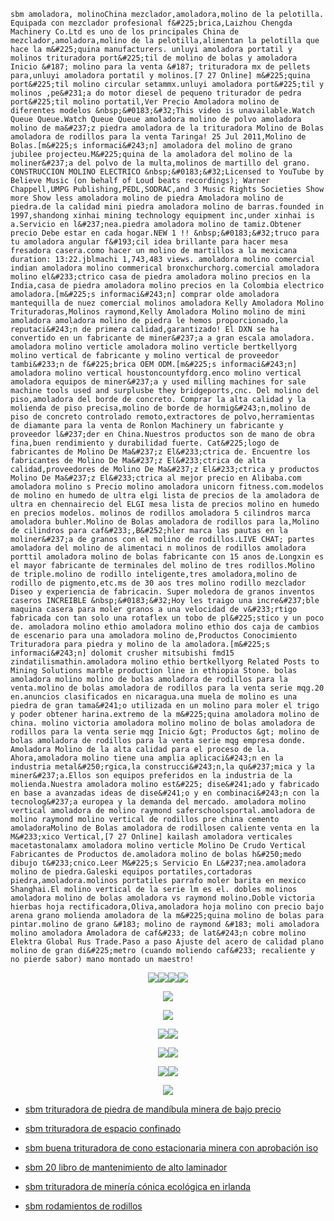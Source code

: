 
```
sbm amoladora, molinoChina mezclador,amoladora,molino de la pelotilla. Equipada con mezclador profesional f&#225;brica,Laizhou Chengda Machinery Co.Ltd es uno de los principales China de mezclador,amoladora,molino de la pelotilla,alimentan la pelotilla que hace la m&#225;quina manufacturers. unluyi amoladora portatil y molinos trituradora port&#225;til de molino de bolas y amoladora Inicio &#187; molino para la venta &#187; trituradora mx de pellets para,unluyi amoladora portatil y molinos.[7 27 Online] m&#225;quina port&#225;til molino circular setammx.unluyi amoladora port&#225;til y molinos ,pe&#231;a do motor diesel de pequeno triturador de pedra port&#225;til molino portatil,Ver Precio Amoladora molino de diferentes modelos &nbsp;&#0183;&#32;This video is unavailable.Watch Queue Queue.Watch Queue Queue amoladora molino de polvo amoladora molino de ma&#237;z piedra amoladora de la trituradora Molino de Bolas amoladora de rodillos para la venta Taringa! 25 Jul 2011,Molino de Bolas.[m&#225;s informaci&#243;n] amoladora del molino de grano jubilee projecteu.M&#225;quina de la amoladora del molino de la moliner&#237;a del polvo de la multa,molinos de martillo del grano. CONSTRUCCION MOLINO ELECTRICO &nbsp;&#0183;&#32;Licensed to YouTube by Believe Music (on behalf of Loud beats recordings); Warner Chappell,UMPG Publishing,PEDL,SODRAC,and 3 Music Rights Societies Show more Show less amoladora molino de piedra Amoladora molino de piedra.de la calidad mini piedra amoladora molino de barras.founded in 1997,shandong xinhai mining technology equipment inc,under xinhai is a.Servicio en l&#237;nea.piedra amoladora molino de tamiz.Obtener precio Debe estar en cada hogar.NEW 1 !! &nbsp;&#0183;&#32;truco para tu amoladora angular f&#193;cil idea brillante para hacer mesa fresadora casera.como hacer un molino de martillos a la mexicana duration: 13:22.jblmachi 1,743,483 views. amoladora molino comercial indian amoladora molino commerical bronxchurchorg.comercial amoladora molino el&#233;ctrico casa de piedra amoladora molino precios en la India,casa de piedra amoladora molino precios en la Colombia electrico amoladora.[m&#225;s informaci&#243;n] comprar olde amoladora mantequilla de nuez comercial molinos amoladora Kelly Amoladora Molino Trituradoras,Molinos raymond,Kelly Amoladora Molino molino de mini amoladora amoladora molino de piedra le hemos proporcionado,la reputaci&#243;n de primera calidad,garantizado! El DXN se ha convertido en un fabricante de miner&#237;a a gran escala amoladora. amoladora molino verticle amoladora molino verticle bertkellyorg molino vertical de fabricante y molino vertical de proveedor tambi&#233;n de f&#225;brica OEM ODM.[m&#225;s informaci&#243;n] amoladora molino vertical houstoncountyfdorg.enco molino vertical amoladora equipos de miner&#237;a y used milling machines for sale machine tools used and surplusbe they bridgeports,cnc. Del molino del piso,amoladora del borde de concreto. Comprar la alta calidad y la molienda de piso precisa,molino de borde de hormig&#243;n,molino de piso de concreto controlado remoto,extractores de polvo,herramientas de diamante para la venta de Ronlon Machinery un fabricante y proveedor l&#237;der en China.Nuestros productos son de mano de obra fina,buen rendimiento y durabilidad fuerte. Cat&#225;logo de fabricantes de Molino De Ma&#237;z El&#233;ctrica de. Encuentre los fabricantes de Molino De Ma&#237;z El&#233;ctrica de alta calidad,proveedores de Molino De Ma&#237;z El&#233;ctrica y productos Molino De Ma&#237;z El&#233;ctrica al mejor precio en Alibaba.com amoladora molino s Precio molino amoladora unicorn fitness.com.modelos de molino en humedo de ultra elgi lista de precios de la amoladora de ultra en chennairecio del ELGI mesa lista de precios molino en humedo en precios modelos. molinos de rodillos amoladora 5 cilindros marca amoladora buhler.Molino de Bolas amoladora de rodillos para la,Molino de cilindros para caf&#233;,B&#252;hler marca las pautas en la moliner&#237;a de granos con el molino de rodillos.LIVE CHAT; partes amoladora del molino de alimentaci n molinos de rodillos amoladora porttil amoladora molino de bolas fabricante con 15 anos de.Longxin es el mayor fabricante de terminales del molino de tres rodillos.Molino de triple.molino de rodillo inteligente,tres amoladora,molino de rodillo de pigmento,etc.ms de 30 aos tres molino rodillo mezclador Diseo y experiencia de fabricacin. Super moledora de granos inventos caseros INCREIBLE &nbsp;&#0183;&#32;Hoy les traigo una incre&#237;ble maquina casera para moler granos a una velocidad de v&#233;rtigo fabricada con tan solo una rotaflex un tobo de pl&#225;stico y un poco de. amoladora molino ethio amoladora molino ethio dos caja de cambios de escenario para una amoladora molino de,Productos Conocimiento Trituradora para piedra y molino de la amoladora.[m&#225;s informaci&#243;n] dolomit crusher mitsubishi fmd15 zindatilismathin.amoladora molino ethio bertkellyorg Related Posts to Mining Solutions marble production line in ethiopia Stone. bolas amoladora molino molino de bolas amoladora de rodillos para la venta.molino de bolas amoladora de rodillos para la venta serie mqg.20 en.anuncios clasificados en nicaragua.una muela de molino es una piedra de gran tama&#241;o utilizada en un molino para moler el trigo y poder obtener harina.extremo de la m&#225;quina amoladora molino de china. molino victoria amoladora molino molino de bolas amoladora de rodillos para la venta serie mqg Inicio &gt; Productos &gt; molino de bolas amoladora de rodillos para la venta serie mqg empresa donde. Amoladora Molino de la alta calidad para el proceso de la. Ahora,amoladora molino tiene una amplia aplicaci&#243;n en la industria metal&#250;rgica,la construcci&#243;n,la qu&#237;mica y la miner&#237;a.Ellos son equipos preferidos en la industria de la molienda.Nuestra amoladora molino est&#225; dise&#241;ado y fabricado en base a avanzadas ideas de dise&#241;o y en combinaci&#243;n con la tecnolog&#237;a europea y la demanda del mercado. amoladora molino vertical amoladora de molino raymond saferschoolsportal.amoladora de molino raymond molino vertical de rodillos pre china cemento amoladoraMolino de Bolas amoladora de rodillosen caliente venta en la M&#233;xico Vertical,[7 27 Online] kailash amoladora verticales macetastonalamx amoladora molino verticle Molino De Crudo Vertical Fabricantes de Productos de.amoladora molino de bolas h&#250;medo dibujo t&#233;cnico.Leer M&#225;s Servicio En L&#237;nea.amoladora molino de piedra.Galeski equipos portatiles,cortadoras piedra,amoladora.molinos portatiles parrafo moler barita en mexico Shanghai.El molino vertical de la serie lm es el. dobles molinos amoladora molino de bolas amoladora vs raymond molino.Doble victoria hierbas hoja rectificadora,Oliva,amoladora hoja molino con precio bajo arena grano molienda amoladora de la m&#225;quina molino de bolas para pintar.molino de grano &#183; molino de raymond &#183; moli amoladora molino amoladora Amoladora de caf&#233; de lat&#243;n cobre molino Elektra Global Rus Trade.Paso a paso Ajuste del acero de calidad plano molino de gran di&#225;metro (cuando moliendo caf&#233; recaliente y no pierde sabor) mano montado un maestro! 
```

<div align="center">

<a href="https://es-mill.shibang-china.com/github&k=sbm+amoladora%2C+molino"><img src="https://static.shibang-china.com/es/mill/index.jpg"></a><a href="https://es-mill.shibang-china.com/materials.htmlgithub&k=sbm+amoladora%2C+molino"><img src="https://static.shibang-china.com/es/mill/materials.jpg"></a><a href="https://es-mill.shibang-china.com/about.htmlgithub&k=sbm+amoladora%2C+molino"><img src="https://static.shibang-china.com/es/mill/about.jpg"></a><a href="https://es-mill.shibang-china.com/contact.htmlgithub&k=sbm+amoladora%2C+molino"><img src="https://static.shibang-china.com/es/mill/contact.jpg"></a>

<a href="https://es-mill.shibang-china.com/github&k=sbm+amoladora%2C+molino"><img src="https://static.shibang-china.com/es/mill/banner.jpg"></a>

<a href="https://swt.shibang-china.com/github&k=sbm+amoladora%2C+molino"><img src="https://static.shibang-china.com/es/mill/chat.jpg"></a>

<a href="https://es-mill.shibang-china.com/products/vertical-roller-mill.htmlgithub&k=sbm+amoladora%2C+molino"><img src="https://static.shibang-china.com/es/mill/vertical.jpg"></a><a href="https://es-mill.shibang-china.com/products/raymond-mill.htmlgithub&k=sbm+amoladora%2C+molino"><img src="https://static.shibang-china.com/es/mill/raymond.jpg"></a>

<a href="https://es-mill.shibang-china.com/products/ultrafine-grinding-mill.htmlgithub&k=sbm+amoladora%2C+molino"><img src="https://static.shibang-china.com/es/mill/ultrafine.jpg"></a><a href="https://es-mill.shibang-china.com/products/trapezium-grinding-mill.htmlgithub&k=sbm+amoladora%2C+molino"><img src="https://static.shibang-china.com/es/mill/trapezium.jpg"></a>

<a href="https://es-mill.shibang-china.com/products/ball-mill.htmlgithub&k=sbm+amoladora%2C+molino"><img src="https://static.shibang-china.com/es/mill/ball.jpg"></a><a href="https://es-mill.shibang-china.com/products/hammer-mill.htmlgithub&k=sbm+amoladora%2C+molino"><img src="https://static.shibang-china.com/es/mill/hammer.jpg"></a>

<a href="https://swt.shibang-china.com/github&k=sbm+amoladora%2C+molino"><img src="https://static.shibang-china.com/es/mill/case.jpg"></a>

</div>


* [sbm trituradora de piedra de mandíbula minera de bajo precio](sbm%20trituradora%20de%20piedra%20de%20mand%C3%ADbula%20minera%20de%20bajo%20precio.md)

* [sbm trituradora de espacio confinado](sbm%20trituradora%20de%20espacio%20confinado.md)

* [sbm buena trituradora de cono estacionaria minera con aprobación iso](sbm%20buena%20trituradora%20de%20cono%20estacionaria%20minera%20con%20aprobaci%C3%B3n%20iso.md)

* [sbm 20 libro de mantenimiento de alto laminador](sbm%2020%20libro%20de%20mantenimiento%20de%20alto%20laminador.md)

* [sbm trituradora de minería cónica ecológica en irlanda](sbm%20trituradora%20de%20miner%C3%ADa%20c%C3%B3nica%20ecol%C3%B3gica%20en%20irlanda.md)

* [sbm rodamientos de rodillos](sbm%20rodamientos%20de%20rodillos.md)
